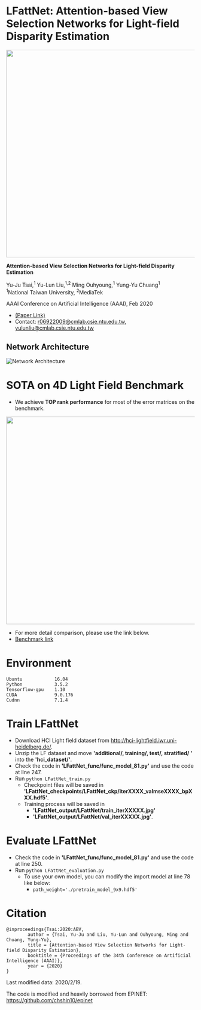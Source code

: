 # LFattNet: Attention-based View Selection Networks for Light-field Disparity Estimation

<img src="http://www.cmlab.csie.ntu.edu.tw/~r06922009/AAAI2020/concept.png" width="555" align=center />

**Attention-based View Selection Networks for Light-field Disparity Estimation** 

Yu-Ju Tsai,<sup>1</sup> Yu-Lun Liu,<sup>1,2</sup> Ming Ouhyoung,<sup>1</sup> Yung-Yu Chuang<sup>1</sup>  
<sup>1</sup>National Taiwan University, <sup>2</sup>MediaTek  

AAAI Conference on Artificial Intelligence (AAAI), Feb 2020  

- [(Paper Link)](http://www.cmlab.csie.ntu.edu.tw/~r06922009/AAAI2020/aaai2020_LFattNet_camera_ready.pdf)
- Contact: <r06922009@cmlab.csie.ntu.edu.tw>, <yulunliu@cmlab.csie.ntu.edu.tw>  

## Network Architecture
![Network Architecture](http://www.cmlab.csie.ntu.edu.tw/~r06922009/AAAI2020/network.png)

# SOTA on 4D Light Field Benchmark
- We achieve **TOP rank performance** for most of the error matrices on the benchmark.

<img src="http://www.cmlab.csie.ntu.edu.tw/~r06922009/AAAI2020/benchmark_rank.png" width="555" align=center />  

- For more detail comparison, please use the link below.
- [Benchmark link](https://lightfield-analysis.uni-konstanz.de/benchmark/table?column-type=images&metric=badpix_0070)

# Environment
```
Ubuntu            16.04
Python            3.5.2
Tensorflow-gpu    1.10
CUDA              9.0.176
Cudnn             7.1.4
```

# Train LFattNet
- Download HCI Light field dataset from <http://hci-lightfield.iwr.uni-heidelberg.de/>.  
- Unzip the LF dataset and move **'additional/, training/, test/, stratified/ '** into the **'hci_dataset/'**.
- Check the code in **'LFattNet_func/func_model_81.py'** and use the code at line 247.
- Run `python LFattNet_train.py`
  - Checkpoint files will be saved in **'LFattNet_checkpoints/LFattNet_ckp/iterXXXX_valmseXXXX_bpXXX.hdf5'**.
  - Training process will be saved in 
    - **'LFattNet_output/LFattNet/train_iterXXXXX.jpg'**
    - **'LFattNet_output/LFattNet/val_iterXXXXX.jpg'**.

# Evaluate LFattNet
- Check the code in **'LFattNet_func/func_model_81.py'** and use the code at line 250.
- Run `python LFattNet_evaluation.py`
  - To use your own model, you can modify the import model at line 78 like below:
    - `path_weight='./pretrain_model_9x9.hdf5'`

# Citation
```
@inproceedings{Tsai:2020:ABV,
        author = {Tsai, Yu-Ju and Liu, Yu-Lun and Ouhyoung, Ming and Chuang, Yung-Yu},
        title = {Attention-based View Selection Networks for Light-field Disparity Estimation},
        booktitle = {Proceedings of the 34th Conference on Artificial Intelligence (AAAI)},
        year = {2020}
}
```

Last modified data: 2020/2/19.

The code is modified and heavily borrowed from EPINET: <https://github.com/chshin10/epinet>
